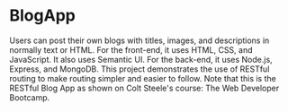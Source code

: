 # BlogApp
Users can post their own blogs with titles, images, and descriptions in normally text or HTML. For the front-end, it uses HTML, CSS, and JavaScript. It also uses Semantic UI. For the back-end, it uses Node.js, Express, and MongoDB. This project demonstrates the use of RESTful routing to make routing simpler and easier to follow. Note that this is the RESTful Blog App as shown on Colt Steele's course: The Web Developer Bootcamp. 
